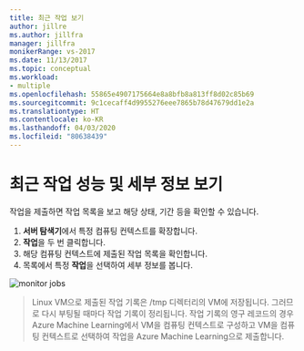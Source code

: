 ```yaml
---
title: 최근 작업 보기
author: jillre
ms.author: jillfra
manager: jillfra
monikerRange: vs-2017
ms.date: 11/13/2017
ms.topic: conceptual
ms.workload:
- multiple
ms.openlocfilehash: 55865e4907175664e8a8bfb8a813ff8d02c85b69
ms.sourcegitcommit: 9c1cecaff4d9955276eee7865b78d47679dd1e2a
ms.translationtype: HT
ms.contentlocale: ko-KR
ms.lasthandoff: 04/03/2020
ms.locfileid: "80638439"
---
```

# <a name="view-recent-job-performance-and-details"></a>최근 작업 성능 및 세부 정보 보기

작업을 제출하면 작업 목록을 보고 해당 상태, 기간 등을 확인할 수 있습니다.

1. **서버 탐색기**에서 특정 컴퓨팅 컨텍스트를 확장합니다.
2. **작업**을 두 번 클릭합니다.
3. 해당 컴퓨팅 컨텍스트에 제출된 작업 목록을 확인합니다.
4. 목록에서 특정 **작업**을 선택하여 세부 정보를 봅니다.

![monitor jobs](media/job-details/monitor-jobs.png)

> Linux VM으로 제출된 작업 기록은 /tmp 디렉터리의 VM에 저장됩니다. 그러므로 다시 부팅될 때마다 작업 기록이 정리됩니다. 작업 기록의 영구 레코드의 경우 Azure Machine Learning에서 VM을 컴퓨팅 컨텍스트로 구성하고 VM을 컴퓨팅 컨텍스트로 선택하여 작업을 Azure Machine Learning으로 제출합니다.
